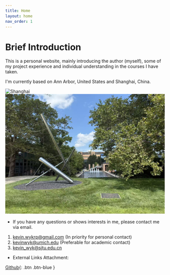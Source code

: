 ```yaml
---
title: Home
layout: home
nav_order: 1
---
```


# Brief Introduction

This is a personal website, mainly introducing the author (myself), some of my project experience and individual understanding in the courses I have taken.

I'm currently based on Ann Arbor, United States and Shanghai, China.

![Shanghai](/assets/Shanghai.jpg)
![AnnArbor](/assets/AnnArbor.jpg)

- If you have any questions or shows interests in me, please contact me via email.

1. kevin.wykrp@gmail.com (In priority for personal contact)
2. kevinwyk@umich.edu (Preferable for academic contact)
3. kevin_wyk@sjtu.edu.cn

- External Links Attachment:

[Github](https://github.com/kevinwyk888){: .btn .btn-blue }





